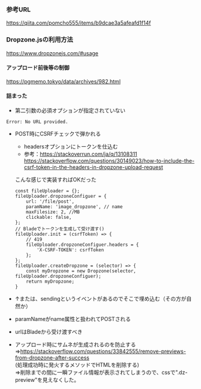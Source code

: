 
### 参考URL
https://qiita.com/pomcho555/items/b9dcae3a5afeafd1f14f

### Dropzone.jsの利用方法
https://www.dropzonejs.com/#usage

#### アップロード前後等の制御
https://pgmemo.tokyo/data/archives/982.html

#### 詰まった
- 第二引数の必須オプションが指定されていない
```
Error: No URL provided.
```
- POST時にCSRFチェックで弾かれる  
    - headersオプションにトークンを仕込む
    - 参考：https://stackoverrun.com/ja/q/13108311  
    https://stackoverflow.com/questions/30149023/how-to-include-the-csrf-token-in-the-headers-in-dropzone-upload-request  

    こんな感じで実装すればOKだった
    ```
    const fileUploader = {};
    fileUploader.dropzoneConfiguer = {
        url: '/file/post',
        paramName: 'image_dropzone', // name
        maxFilesize: 2, //MB
        clickable: false,
    };
    // Bladeでトークンを生成して受け渡す()
    fileUploader.init = (csrfToken) => {
        // 419
        fileUploader.dropzoneConfiguer.headers = {
            'X-CSRF-TOKEN': csrfToken
        };
    };
    fileUploader.createDropzone = (selector) => {
        const myDropzone = new Dropzone(selector, fileUploader.dropzoneConfiguer);
        return myDropzone;
    }
    ```
- ↑または、sendingというイベントがあるのでそこで埋め込む（その方が自然か）
- paramNameがname属性と扱われてPOSTされる
- urlはBladeから受け渡すべき
- アップロード時にサムネが生成されるのを防止する  
⇒https://stackoverflow.com/questions/33842555/remove-previews-from-dropzone-after-success  
(処理成功時に発火するメソッドでHTMLを削除する)  
⇒削除までの間に一瞬ファイル情報が表示されてしまうので、cssで".dz-preview"を見えなくした。



